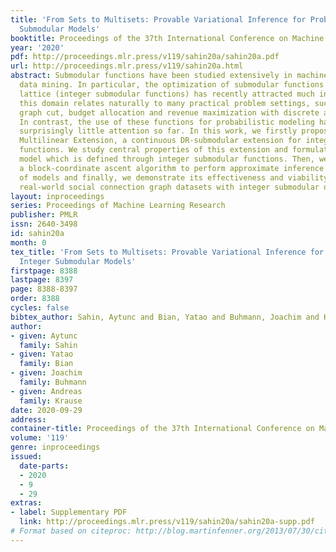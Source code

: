 ```yaml
---
title: 'From Sets to Multisets: Provable Variational Inference for Probabilistic Integer
  Submodular Models'
booktitle: Proceedings of the 37th International Conference on Machine Learning
year: '2020'
pdf: http://proceedings.mlr.press/v119/sahin20a/sahin20a.pdf
url: http://proceedings.mlr.press/v119/sahin20a.html
abstract: Submodular functions have been studied extensively in machine learning and
  data mining. In particular, the optimization of submodular functions over the integer
  lattice (integer submodular functions) has recently attracted much interest, because
  this domain relates naturally to many practical problem settings, such as multilabel
  graph cut, budget allocation and revenue maximization with discrete assignments.
  In contrast, the use of these functions for probabilistic modeling has received
  surprisingly little attention so far. In this work, we firstly propose the Generalized
  Multilinear Extension, a continuous DR-submodular extension for integer submodular
  functions. We study central properties of this extension and formulate a new probabilistic
  model which is defined through integer submodular functions. Then, we introduce
  a block-coordinate ascent algorithm to perform approximate inference for this class
  of models and finally, we demonstrate its effectiveness and viability on several
  real-world social connection graph datasets with integer submodular objectives.
layout: inproceedings
series: Proceedings of Machine Learning Research
publisher: PMLR
issn: 2640-3498
id: sahin20a
month: 0
tex_title: 'From Sets to Multisets: Provable Variational Inference for Probabilistic
  Integer Submodular Models'
firstpage: 8388
lastpage: 8397
page: 8388-8397
order: 8388
cycles: false
bibtex_author: Sahin, Aytunc and Bian, Yatao and Buhmann, Joachim and Krause, Andreas
author:
- given: Aytunc
  family: Sahin
- given: Yatao
  family: Bian
- given: Joachim
  family: Buhmann
- given: Andreas
  family: Krause
date: 2020-09-29
address: 
container-title: Proceedings of the 37th International Conference on Machine Learning
volume: '119'
genre: inproceedings
issued:
  date-parts:
  - 2020
  - 9
  - 29
extras:
- label: Supplementary PDF
  link: http://proceedings.mlr.press/v119/sahin20a/sahin20a-supp.pdf
# Format based on citeproc: http://blog.martinfenner.org/2013/07/30/citeproc-yaml-for-bibliographies/
---
```

